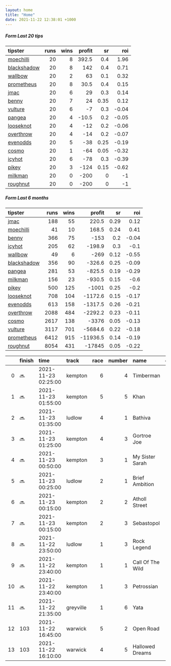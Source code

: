 ```yaml
---   
layout: home  
title: "Home"   
date: 2021-11-22 12:38:01 +1000  
---   
```



##### Form Last 20 tips   

| tipster                                                         |   runs |   wins |   profit |   sr |   roi |
|:----------------------------------------------------------------|-------:|-------:|---------:|-----:|------:|
| [moechilli](https://mrwayneo.github.io/tips/moechilli.html)     |     20 |      8 |    392.5 | 0.4  |  1.96 |
| [blackshadow](https://mrwayneo.github.io/tips/blackshadow.html) |     20 |      8 |    142   | 0.4  |  0.71 |
| [wallbow](https://mrwayneo.github.io/tips/wallbow.html)         |     20 |      2 |     63   | 0.1  |  0.32 |
| [prometheus](https://mrwayneo.github.io/tips/prometheus.html)   |     20 |      8 |     30.5 | 0.4  |  0.15 |
| [jmac](https://mrwayneo.github.io/tips/jmac.html)               |     20 |      6 |     29   | 0.3  |  0.14 |
| [benny](https://mrwayneo.github.io/tips/benny.html)             |     20 |      7 |     24   | 0.35 |  0.12 |
| [vulture](https://mrwayneo.github.io/tips/vulture.html)         |     20 |      6 |     -7   | 0.3  | -0.04 |
| [pangea](https://mrwayneo.github.io/tips/pangea.html)           |     20 |      4 |    -10.5 | 0.2  | -0.05 |
| [looseknot](https://mrwayneo.github.io/tips/looseknot.html)     |     20 |      4 |    -12   | 0.2  | -0.06 |
| [overthrow](https://mrwayneo.github.io/tips/overthrow.html)     |     20 |      4 |    -14   | 0.2  | -0.07 |
| [evenodds](https://mrwayneo.github.io/tips/evenodds.html)       |     20 |      5 |    -38   | 0.25 | -0.19 |
| [cosmo](https://mrwayneo.github.io/tips/cosmo.html)             |     20 |      1 |    -64   | 0.05 | -0.32 |
| [icyhot](https://mrwayneo.github.io/tips/icyhot.html)           |     20 |      6 |    -78   | 0.3  | -0.39 |
| [pikey](https://mrwayneo.github.io/tips/pikey.html)             |     20 |      3 |   -124   | 0.15 | -0.62 |
| [milkman](https://mrwayneo.github.io/tips/milkman.html)         |     20 |      0 |   -200   | 0    | -1    |
| [roughnut](https://mrwayneo.github.io/tips/roughnut.html)       |     20 |      0 |   -200   | 0    | -1    |

##### Form Last 6 months   

| tipster                                                         |   runs |   wins |   profit |   sr |   roi |
|:----------------------------------------------------------------|-------:|-------:|---------:|-----:|------:|
| [jmac](https://mrwayneo.github.io/tips/jmac.html)               |    188 |     55 |    220.5 | 0.29 |  0.12 |
| [moechilli](https://mrwayneo.github.io/tips/moechilli.html)     |     41 |     10 |    168.5 | 0.24 |  0.41 |
| [benny](https://mrwayneo.github.io/tips/benny.html)             |    366 |     75 |   -153   | 0.2  | -0.04 |
| [icyhot](https://mrwayneo.github.io/tips/icyhot.html)           |    205 |     62 |   -198.9 | 0.3  | -0.1  |
| [wallbow](https://mrwayneo.github.io/tips/wallbow.html)         |     49 |      6 |   -269   | 0.12 | -0.55 |
| [blackshadow](https://mrwayneo.github.io/tips/blackshadow.html) |    356 |     90 |   -326.6 | 0.25 | -0.09 |
| [pangea](https://mrwayneo.github.io/tips/pangea.html)           |    281 |     53 |   -825.5 | 0.19 | -0.29 |
| [milkman](https://mrwayneo.github.io/tips/milkman.html)         |    156 |     23 |   -930.5 | 0.15 | -0.6  |
| [pikey](https://mrwayneo.github.io/tips/pikey.html)             |    500 |    125 |  -1001   | 0.25 | -0.2  |
| [looseknot](https://mrwayneo.github.io/tips/looseknot.html)     |    708 |    104 |  -1172.6 | 0.15 | -0.17 |
| [evenodds](https://mrwayneo.github.io/tips/evenodds.html)       |    613 |    158 |  -1317.5 | 0.26 | -0.21 |
| [overthrow](https://mrwayneo.github.io/tips/overthrow.html)     |   2088 |    484 |  -2292.2 | 0.23 | -0.11 |
| [cosmo](https://mrwayneo.github.io/tips/cosmo.html)             |   2617 |    138 |  -3376   | 0.05 | -0.13 |
| [vulture](https://mrwayneo.github.io/tips/vulture.html)         |   3117 |    701 |  -5684.6 | 0.22 | -0.18 |
| [prometheus](https://mrwayneo.github.io/tips/prometheus.html)   |   6412 |    915 | -11936.5 | 0.14 | -0.19 |
| [roughnut](https://mrwayneo.github.io/tips/roughnut.html)       |   8054 |    431 | -17845   | 0.05 | -0.22 |

|    | finish   | time                | track     |   race |   number | name             |   odds | tipster            |
|---:|:---------|:--------------------|:----------|-------:|---------:|:-----------------|-------:|:-------------------|
|  0 | :soon:   | 2021-11-23 02:25:00 | kempton   |      6 |        4 | Timberman        |   4.5  | overthrow          |
|  1 | :soon:   | 2021-11-23 01:55:00 | kempton   |      5 |        5 | Khan             |   3.5  | vulture            |
|  2 | :soon:   | 2021-11-23 01:35:00 | ludlow    |      4 |        1 | Bathiva          |   3.5  | overthrow          |
|  3 | :soon:   | 2021-11-23 01:25:00 | kempton   |      4 |        3 | Gortroe Joe      |   3.75 | overthrow          |
|  4 | :soon:   | 2021-11-23 00:50:00 | kempton   |      3 |        1 | My Sister Sarah  |   1.6  | overthrow          |
|  5 | :soon:   | 2021-11-23 00:25:00 | ludlow    |      2 |        1 | Brief Ambition   |   1.26 | evenodds,overthrow |
|  6 | :soon:   | 2021-11-23 00:15:00 | kempton   |      2 |        2 | Atholl Street    |   2.5  | evenodds,overthrow |
|  7 | :soon:   | 2021-11-23 00:15:00 | kempton   |      2 |        3 | Sebastopol       |   2.25 | vulture            |
|  8 | :soon:   | 2021-11-22 23:50:00 | ludlow    |      1 |        3 | Rock Legend      |   2.45 | overthrow          |
|  9 | :soon:   | 2021-11-22 23:40:00 | kempton   |      1 |        1 | Call Of The Wild |   1.5  | vulture,milkman    |
| 10 | :soon:   | 2021-11-22 23:40:00 | kempton   |      1 |        3 | Petrossian       |   2.8  | overthrow,milkman  |
| 11 | :soon:   | 2021-11-22 21:35:00 | greyville |      1 |        6 | Yata             |   0    | vulture            |
| 12 | 103      | 2021-11-22 16:45:00 | warwick   |      5 |        2 | Open Road        |  14    | vulture            |
| 13 | 103      | 2021-11-22 16:10:00 | warwick   |      4 |        5 | Hallowed Dreams  |   6    | pangea             |